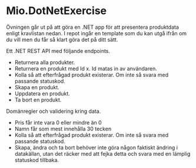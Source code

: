 # Mio.DotNetExercise

Övningen går ut på att göra en .NET app för att presentera produktdata enligt kravlistan nedan. I repot ingår en template som du kan utgå ifrån om du vill men du får så klart göra det på ditt sätt.

Ett .NET REST API med följande endpoints.

* Returnera alla produkter.
* Returnera en produkt med Id x. Id matas in av användaren.
* Kolla så att efterfrågad produkt existerar. Om inte så svara med passande statuskod.
* Skapa en produkt.    
* Uppdatera en produkt.
* Ta bort en produkt.

Domänregler och validering kring data.

* Pris får inte vara 0 eller mindre än 0
* Namn får som mest innehålla 30 tecken
* Kolla så att efterfrågad produkt existerar. Om inte så svara med passande statuskod.
* Skapa, ändra och ta bort behöver inte göra någon faktiskt ändring i datakällan, utan det räcker med att fejka detta och svara med en lämplig statuskod tillbaka.

